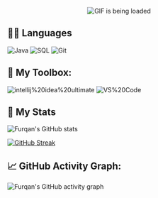 <p align="center">
  <img src="https://github.com/arth2002/arth2002/blob/main/gif/ezgif.com-gif-maker.gif" alt="GIF is being loaded">
</p>


## 👨‍💻 Languages
![Java](https://custom-icon-badges.herokuapp.com/badge/Java-05122A.svg?style=plastic&logo=java&logoColor=007396)
![SQL](https://custom-icon-badges.herokuapp.com/badge/MySQL-05122A?&style=plastic&logo=database&logoColor=025E8C)
![Git](https://img.shields.io/badge/Git-05122A?style=plastic&logo=Git&logoColor=F05032)

## 🧰 My Toolbox:
![intellij%20idea%20ultimate](https://img.shields.io/badge/-intellij%20idea%20ultimate-black?logo=IntelliJ%20IDEA&logoColor=dc14d0&style=for-the-badge)
![VS%20Code](https://img.shields.io/badge/-VS%20Code-black?logo=Visual%20Studio%20Code&logoColor=059df4&style=for-the-badge)

## 🚀 My Stats
![Furqan's GitHub stats](https://github-readme-stats.vercel.app/api?username=niehonghao&show_icons=true&theme=aura)

[![GitHub Streak](http://github-readme-streak-stats.herokuapp.com?user=niehonghao&theme=onedark&hide_border=true&date_format=M%20j%5B%2C%20Y%5D)](https://git.io/streak-stats)

## 📈 GitHub Activity Graph:
![Furqan's GitHub activity graph](https://activity-graph.herokuapp.com/graph?username=niehonghao&hide_border=true&theme=redical)

